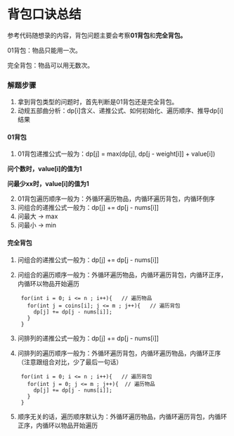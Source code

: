 # 背包口诀总结

参考代码随想录的内容，背包问题主要会考察**01背包**和**完全背包。**

01背包：物品只能用一次。

完全背包：物品可以用无数次。

### 解题步骤

1. 拿到背包类型的问题时，首先判断是01背包还是完全背包。
2. 动规五部曲分析：dp[i]含义、递推公式、如何初始化、遍历顺序、推导dp[i]结果

#### 01背包

1. 01背包递推公式一般为：dp[j] = max(dp[j], dp[j - weight[i]] + value[i])

**问个数时，value[i]的值为1**

**问最少xx时，value[i]的值为1**

2. 01背包遍历顺序一般为：外循环遍历物品，内循环遍历背包，内循环倒序
3. 问组合的递推公式一般为：dp[j] += dp[j - nums[i]]
4. 问最大 -> max
5. 问最小 -> min

#### 完全背包

1. 问组合的递推公式一般为：dp[j] += dp[j - nums[i]]
2. 问组合的遍历顺序一般为：外循环遍历物品，内循环遍历背包，内循环正序，内循环以物品开始遍历

        for(int i = 0; i <= n ; i++){   // 遍历物品
          for(int j = coins[i]; j <= m ; j++){   // 遍历背包
            dp[j] += dp[j - nums[i]];
          }
        }

3. 问排列的递推公式一般为：dp[j] += dp[j - nums[i]]
4. 问排列的遍历顺序一般为：外循环遍历背包，内循环遍历物品，内循环正序 （注意跟组合对比，少了最后一句话）
    
        for(int i = 0; i <= n ; i++){   // 遍历背包
          for(int j = 0; j <= m ; j++){  // 遍历物品
            dp[j] += dp[j - nums[i]];
          }
        }

5. 顺序无关的话，遍历顺序默认为：外循环遍历物品，内循环遍历背包，内循环正序，内循环以物品开始遍历
